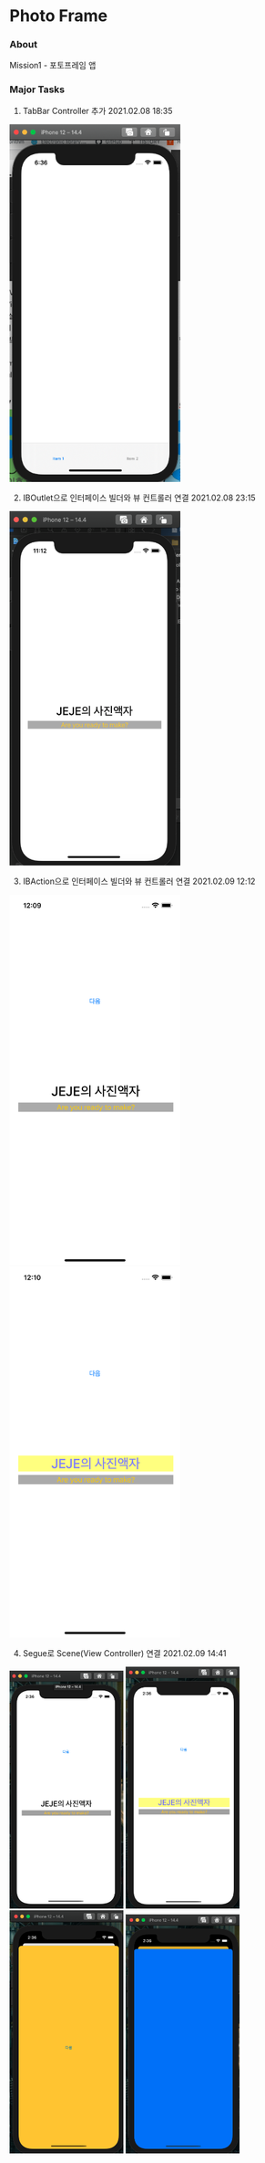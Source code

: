 # Photo Frame
### About
Mission1 - 포토프레임 앱
### Major Tasks
1. TabBar Controller 추가 2021.02.08 18:35
<img src="images/TabBar.png" width="300">

2. IBOutlet으로 인터페이스 빌더와 뷰 컨트롤러 연결 2021.02.08 23:15 
<img src="images/IBOutlet.png" width="300">

3. IBAction으로 인터페이스 빌더와 뷰 컨트롤러 연결 2021.02.09 12:12
<p float="left">
<img src="images/IBActionBefore.png" width="300" />
<img src="images/IBActionAfter.png" width="300" />
</p>

4. Segue로 Scene(View Controller) 연결 2021.02.09 14:41
<p float="left">
<img src="images/Segue1.png" width="200" />
<img src="images/Segue2.png" width="200" />
<img src="images/segue3.png" width="200" />
<img src="images/segue4.png" width="200" />
</p>


